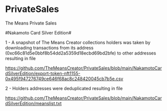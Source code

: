 # PrivateSales
The Means Private Sales

#Nakamoto Card Silver Edition#

1 - A snapshot of The Means Creator collections holders was taken by downloading transactions from its address (0xc66c81d5e0bbf8b54dd2a5359d18ecbd69bd2bfe) to other addresses resulting in file 

https://github.com/TheMeansCreator/PrivateSales/blob/main/NakamotoCardSilverEdition/export-token-nft1155-0x495f947276749ce646f68ac8c248420045cb7b5e.csv

2 - Holders addresses were deduplicated resulting in file 

https://github.com/TheMeansCreator/PrivateSales/blob/main/NakamotoCardSilverEdition/meanslist.txt

